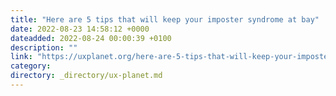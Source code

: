 ```yaml
---
title: "Here are 5 tips that will keep your imposter syndrome at bay"
date: 2022-08-23 14:58:12 +0000
dateadded: 2022-08-24 00:00:39 +0100
description: ""
link: "https://uxplanet.org/here-are-5-tips-that-will-keep-your-imposter-syndrome-at-bay-d42e851380f7?source=rss----819cc2aaeee0---4"
category:
directory: _directory/ux-planet.md
---
```

